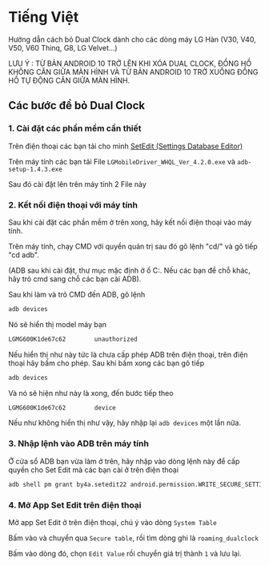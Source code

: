 # Tiếng Việt

Hướng dẫn cách bỏ Dual Clock dành cho các dòng máy LG Hàn (V30, V40, V50, V60 Thinq, G8, LG Velvet...)

LƯU Ý : TỪ BẢN ANDROID 10 TRỞ LÊN KHI XÓA DUAL CLOCK, ĐỒNG HỒ KHÔNG CĂN GIỮA MÀN HÌNH VÀ TỪ BẢN ANDROID 10 TRỞ XUỐNG ĐỒNG HỒ TỰ ĐỘNG CĂN GIỮA MÀN HÌNH.

## Các bước để bỏ Dual Clock

### 1. Cài đặt các phần mềm cần thiết

Trên điện thoại các bạn tải cho mình [SetEdit (Settings Database Editor)](https://play.google.com/store/apps/details?id=by4a.setedit22&hl=en)

Trên máy tính các bạn tải File `LGMobileDriver_WHQL_Ver_4.2.0.exe` và `adb-setup-1.4.3.exe`

Sau đó cài đặt lên trên máy tính 2 File này

### 2. Kết nối điện thoại với máy tính

Sau khi cài đặt các phần mềm ở trên xong, hãy kết nối điện thoại vào máy tính.

Trên máy tính, chạy CMD với quyền quản trị sau đó gõ lệnh "cd/" và gõ tiếp "cd adb".

(ADB sau khi cài đặt, thư mục mặc định ở ổ C:. Nếu các bạn để chỗ khác, hãy trỏ cmd sang chỗ các bạn cài ADB).

Sau khi làm và trỏ CMD đến ADB, gõ lệnh
```bash
adb devices
```
Nó sẽ hiển thị model máy bạn
```bash
LGMG600K1de67c62        unauthorized
```
Nếu hiển thị như này tức là chưa cấp phép ADB trên điện thoại, trên điện thoại hãy bấm cho phép.
Sau khi bấm xong các bạn gõ tiếp 
```bash
adb devices
```
Và nó sẽ hiện như này là xong, đến bước tiếp theo
```bash
LGMG600K1de67c62        device
```
Nếu như không hiển thị như vậy, hãy nhập lại `adb devices` một lần nữa.

### 3. Nhập lệnh vào ADB trên máy tính

Ở cửa sổ ADB bạn vừa làm ở trên, hãy nhập vào dòng lệnh này để cấp quyền cho Set Edit mà các bạn cài ở trên điện thoại
```bash
adb shell pm grant by4a.setedit22 android.permission.WRITE_SECURE_SETTINGS
```

### 4. Mở App Set Edit trên điện thoại

Mở app Set Edit ở trên điện thoại, chú ý vào dòng `System Table`

Bấm vào và chuyển qua `Secure table`, rồi tìm dòng ghi là `roaming_dualclock`

Bấm vào dòng đó, chọn `Edit Value` rồi chuyển giá trị thành `1` và lưu lại.

